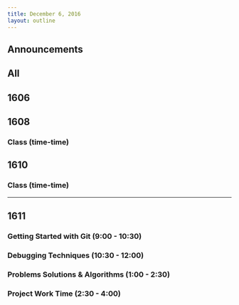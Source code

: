 ```yaml
---
title: December 6, 2016
layout: outline
---
```



## Announcements


## All

## 1606


## 1608

### Class (time-time)

## 1610

### Class (time-time)

***

## 1611

### Getting Started with Git (9:00 - 10:30)

### Debugging Techniques (10:30 - 12:00)

### Problems Solutions & Algorithms (1:00 - 2:30)

### Project Work Time (2:30 - 4:00)
